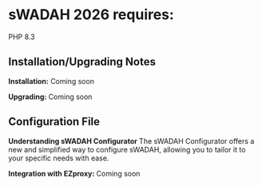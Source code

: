 # sWADAH 2026 requires:
PHP 8.3

## Installation/Upgrading Notes

**Installation:**
Coming soon

**Upgrading:**
Coming soon

## Configuration File
**Understanding sWADAH Configurator**
The sWADAH Configurator offers a new and simplified way to configure sWADAH, allowing you to tailor it to your specific needs with ease.

**Integration with EZproxy:**
Coming soon
